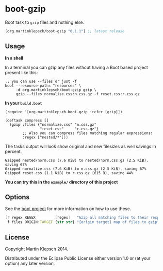 # boot-gzip

Boot task to `gzip` files and nothing else.

[](dependency)
```clojure
[org.martinklepsch/boot-gzip "0.1.1"] ;; latest release
```
[](/dependency)

## Usage

**In a shell**

In a terminal you can gzip any files without having a Boot based project present like this:

```
;; you can use --files or just -f
boot --resource-paths "resources" \
     -d org.martinklepsch/boot-gzip gzip \
     gzip --files normalize.css:n.css.gz -f reset.css:r.css.gz
```

**In your `build.boot`**

```
(require '[org.martinklepsch.boot-gzip :refer [gzip]])

(deftask compress []
  (gzip :files {"normalize.css" "n.css.gz"
                "reset.css"     "r.css.gz"}
        ;; Also you can compress files matching regular expressions:
        :regex ["nested/*"]))
```

The tasks output will look show original and new filesizes as well savings in percent.
```
Gzipped nested/norm.css (7.6 KiB) to nested/norm.css.gz (2.5 KiB), saving 67%
Gzipped normalize.css (7.6 KiB) to n.css.gz (2.5 KiB), saving 67%
Gzipped reset.css (1.1 KiB) to r.css.gz (615 B), saving 44%
```
**You can try this in the `example/` directory of this project**

## Options

See the [boot project](https://github.com/boot-clj/boot) for more information
on how to use these.

```clojure
[r regex REGEX         [regex]   "Gzip all matching files to their respective location and append .gz"
 f files ORIGIN:TARGET {str str} "{origin target} map of files to gzip"]
```

## License

Copyright Martin Klepsch 2014.

Distributed under the Eclipse Public License either version 1.0 or (at your option) any later version.
